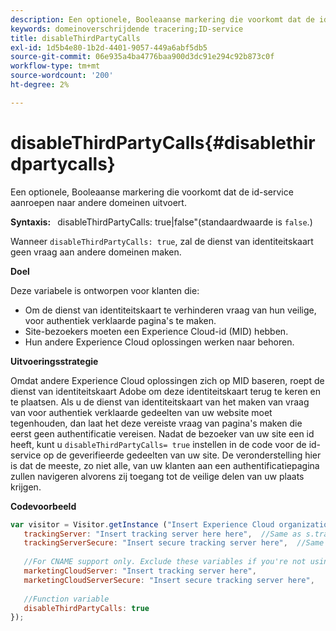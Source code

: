 ```yaml
---
description: Een optionele, Booleaanse markering die voorkomt dat de id-service aanroepen naar andere domeinen uitvoert.
keywords: domeinoverschrijdende tracering;ID-service
title: disableThirdPartyCalls
exl-id: 1d5b4e80-1b2d-4401-9057-449a6abf5db5
source-git-commit: 06e935a4ba4776baa900d3dc91e294c92b873c0f
workflow-type: tm+mt
source-wordcount: '200'
ht-degree: 2%

---
```


# disableThirdPartyCalls{#disablethirdpartycalls}

Een optionele, Booleaanse markering die voorkomt dat de id-service aanroepen naar andere domeinen uitvoert.

**Syntaxis:** ` `disableThirdPartyCalls: true|false&quot;(standaardwaarde is  `false`.)

Wanneer `disableThirdPartyCalls: true`, zal de dienst van identiteitskaart geen vraag aan andere domeinen maken.

**Doel**

Deze variabele is ontworpen voor klanten die:

* Om de dienst van identiteitskaart te verhinderen vraag van hun veilige, voor authentiek verklaarde pagina&#39;s te maken.
* Site-bezoekers moeten een Experience Cloud-id (MID) hebben.
* Hun andere Experience Cloud oplossingen werken naar behoren.

**Uitvoeringsstrategie**

Omdat andere Experience Cloud oplossingen zich op MID baseren, roept de dienst van identiteitskaart Adobe om deze identiteitskaart terug te keren en te plaatsen. Als u de dienst van identiteitskaart van het maken van vraag van voor authentiek verklaarde gedeelten van uw website moet tegenhouden, dan laat het deze vereiste vraag van pagina&#39;s maken die eerst geen authentificatie vereisen. Nadat de bezoeker van uw site een id heeft, kunt u `disableThirdPartyCalls= true` instellen in de code voor de id-service op de geverifieerde gedeelten van uw site. De veronderstelling hier is dat de meeste, zo niet alle, van uw klanten aan een authentificatiepagina zullen navigeren alvorens zij toegang tot de veilige delen van uw plaats krijgen.

**Codevoorbeeld**

```js
var visitor = Visitor.getInstance ("Insert Experience Cloud organization ID here",{ 
   trackingServer: "Insert tracking server here here",  //Same as s.trackingServer 
   trackingServerSecure: "Insert secure tracking server here",  //Same as s.trackingServerSecure 
 
   //For CNAME support only. Exclude these variables if you're not using CNAME 
   marketingCloudServer: "Insert tracking server here", 
   marketingCloudServerSecure: "Insert secure tracking server here", 
 
   //Function variable 
   disableThirdPartyCalls: true 
}); 
```
